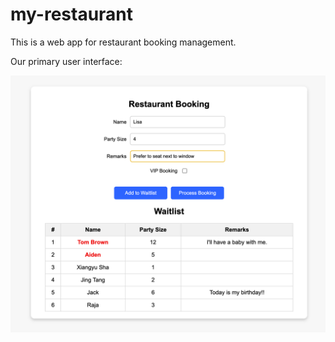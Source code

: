 # my-restaurant
This is a web app for restaurant booking management.

Our primary user interface:  

![UI](https://github.com/XiangyuSha/my-restaurant/blob/main/image/UI.png)
